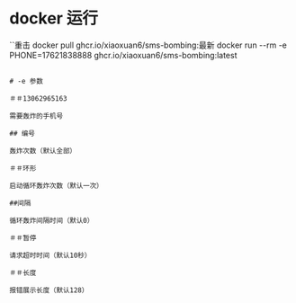 # docker 运行

``重击
docker pull ghcr.io/xiaoxuan6/sms-bombing:最新
docker run --rm -e PHONE=17621838888 ghcr.io/xiaoxuan6/sms-bombing:latest
````

# -e 参数

＃＃13062965163

需要轰炸的手机号

## 编号

轰炸次数（默认全部）

＃＃环形

启动循环轰炸次数（默认一次）

##间隔

循环轰炸间隔时间（默认0）

＃＃暂停

请求超时时间（默认10秒）

＃＃长度

报错展示长度（默认128）
